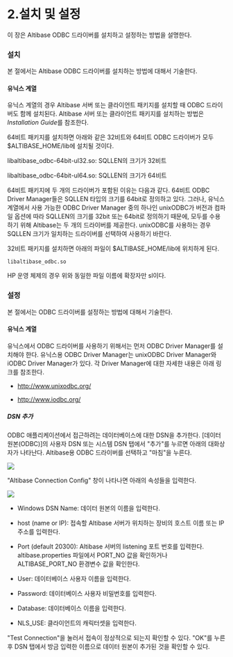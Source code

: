 # 2.설치 및 설정

이 장은 Altibase ODBC 드라이버를 설치하고 설정하는 방법을 설명한다.

### 설치

본 절에서는 Altibase ODBC 드라이버를 설치하는 방법에 대해서 기술한다.

#### 유닉스 계열

유닉스 계열의 경우 Altibase 서버 또는 클라이언트 패키지를 설치할 때 ODBC
드라이버도 함께 설치된다. Altibase 서버 또는 클라이언트 패키지를
설치하는 방법은 *Installation Guide*를 참조한다.

64비트 패키지를 설치하면 아래와 같은 32비트와 64비트 ODBC 드라이버가
모두 \$ALTIBASE\_HOME/lib에 설치될 것이다.

libaltibase\_odbc-64bit-ul32.so: SQLLEN의 크기가 32비트

libaltibase\_odbc-64bit-ul64.so: SQLLEN의 크기가 64비트

64비트 패키지에 두 개의 드라이버가 포함된 이유는 다음과 같다. 64비트
ODBC Driver Manager들은 SQLLEN 타입의 크기를 64bit로 정의하고 있다.
그러나, 유닉스 계열에서 사용 가능한 ODBC Driver Manager 중의 하나인
unixODBC가 버전과 컴파일 옵션에 따라 SQLLEN의 크기를 32bit 또는 64bit로
정의하기 때문에, 모두를 수용하기 위해 Altibase는 두 개의 드라이버를
제공한다. unixODBC를 사용하는 경우 SQLLEN 크기가 일치하는 드라이버를
선택하여 사용하기 바란다.

32비트 패키지를 설치하면 아래의 파일이 \$ALTIBASE\_HOME/lib에 위치하게
된다.

```
libaltibase_odbc.so
```

HP 운영 체제의 경우 위와 동일한 파일 이름에 확장자만 sl이다.

### 설정

본 절에서는 ODBC 드라이버를 설정하는 방법에 대해서 기술한다.

#### 유닉스 계열

유닉스에서 ODBC 드라이버를 사용하기 위해서는 먼저 ODBC Driver Manager를
설치해야 한다. 유닉스용 ODBC Driver Manager는 unixODBC Driver Manager와
iODBC Driver Manager가 있다. 각 Driver Manager에 대한 자세한 내용은 아래
링크를 참조한다.

-   http://www.unixodbc.org/

-   http://www.iodbc.org/

##### DSN 추가

ODBC 애플리케이션에서 접근하려는 데이터베이스에 대한 DSN을 추가한다.
\[데이터 원본(ODBC)\]의 사용자 DSN 또는 시스템 DSN 탭에서 \"추가\"를
누르면 아래의 대화상자가 나타난다. Altibase용 ODBC 드라이버를 선택하고
\"마침\"을 누른다.

![](media/ODBCDriver/image2.png)

\"Altibase Connection Config\" 창이 나타나면 아래의 속성들을 입력한다.

![](media/ODBCDriver/image3.png)

-   Windows DSN Name: 데이터 원본의 이름을 입력한다.

-   host (name or IP): 접속할 Altibase 서버가 위치하는 장비의 호스트
    이름 또는 IP 주소를 입력한다. 

-   Port (default 20300): Altibase 서버의 listening 포트 번호를
    입력한다. altibase.properties 파일에서 PORT\_NO 값을 확인하거나
    ALTIBASE\_PORT\_NO 환경변수 값을 확인한다.

-   User: 데이터베이스 사용자 이름을 입력한다.

-   Password: 데이터베이스 사용자 비밀번호를 입력한다.

-   Database: 데이터베이스 이름을 입력한다.

-   NLS\_USE: 클라이언트의 캐릭터셋을 입력한다.

\"Test Connection\"을 눌러서 접속이 정상적으로 되는지 확인할 수 있다.
\"OK\"를 누른 후 DSN 탭에서 방금 입력한 이름으로 데이터 원본이 추가된
것을 확인할 수 있다.

